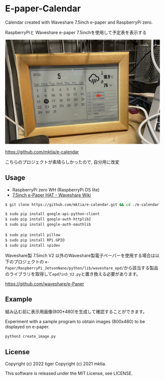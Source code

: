 # E-paper-Calendar

Calendar created with Waveshare 7.5inch e-paper and RaspberryPi zero.

RaspberryPiと Waveshare e-paper 7.5inchを使用して予定表を表示する

<p align="center">
<img src="https://github.com/9610r/e-paperCalendar/blob/master/images/sample_image1.jpg" width="640">
</p>


https://github.com/mktia/e-calendar

こちらのプロジェクトが素晴らしかったので, 自分用に改変

## Usage

- RaspberryPi zero WH (RaspberryPi OS lite)
- [7.5inch e-Paper HAT - Waveshare Wiki](https://www.waveshare.com/wiki/7.5inch_e-Paper_HAT)

```zsh
$ git clone https://github.com/mktia/e-calendar.git && cd ./e-calendar

```

```sh
$ sudo pip install google-api-python-client
$ sudo pip install google-auth-httplib2
$ sudo pip install google-auth-oauthlib

$ sudo pip install pillow
$ sudo pip install RPi.GPIO
$ sudo pip install spidev
```

Waveshare製 7.5inch V2 以外のWaveshare製電子ペーパーを使用する場合は以下のプロジェクトの
`e-Paper/RaspberryPi_JetsonNano/python/lib/waveshare_epd/`から該当する製品のライブラリを取得して`epd7in5_V2.py`と置き換える必要があります。

https://github.com/waveshare/e-Paper


## Example

組み込む前に表示用画像(800*480)を生成して確認することができます。

Experiment with a sample program to obtain images (800x480) to be displayed on e-paper.

```python
python3 create_image.py
```



## License
Copyright (c) 2022 tiger
Copyright (c) 2021 mktia.

This software is released under the MIT License, see LICENSE.
